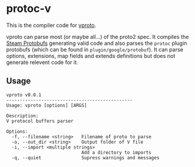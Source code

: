 # protoc-v

This is the compiler code for [vproto](https://github.com/emily33901/vproto).

vproto can parse most (or maybe all...) of the proto2 spec. It compiles the [Steam Protobufs](https://github.com/SteamDatabase/Protobufs) generating valid code and also parses the `protoc` plugin protobufs (which can be found in `plugin/google/protobuf`). It can parse options, extensions, map fields and extends definitions but does not generate relevent code for it.


## Usage

```
vproto v0.0.1
-----------------------------------------------
Usage: vproto [options] [ARGS]

Description:
V protocol buffers parser

Options:
  -f, --filename <string>   Filename of proto to parse
  -o, --out_dir <string>    Output folder of V file
  -i, --import <multiple strings>
                            Add a directory to imports
  -q, --quiet               Supress warnings and messages

```